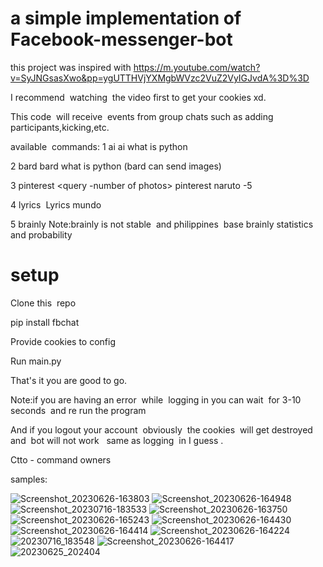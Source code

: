 
# a simple implementation of Facebook-messenger-bot 

this project was inspired with https://m.youtube.com/watch?v=SyJNGsasXwo&pp=ygUTTHVjYXMgbWVzc2VuZ2VyIGJvdA%3D%3D 

I recommend  watching  the video first to get your cookies xd. 

This code  will receive  events from group chats such as adding participants,kicking,etc. 

available  commands:
1 ai <ask anything>
ai what is python 

2 bard <ask anything>
bard what is python
(bard can send images) 

3 pinterest <query -number of photos>
pinterest naruto -5 

4 lyrics  <song name>
Lyrics mundo 

5 brainly <query>
Note:brainly is not stable  and philippines  base
brainly statistics and probability 

# setup
Clone this  repo

pip install fbchat

Provide cookies to config

Run main.py 

That's it you are good to go. 

Note:if you are having an error  while  logging in you can wait  for 3-10 seconds  and re run the program 

And if you logout your account  obviously  the cookies  will get destroyed  and  bot will not work   same as logging  in I guess .


Ctto - command owners 

samples:

![Screenshot_20230626-163803](https://github.com/jemhakdog/Facebook-messenger-bot/assets/134377112/bcfb0d52-d6c2-429f-b874-23a049f47d9f)
![Screenshot_20230626-164948](https://github.com/jemhakdog/Facebook-messenger-bot/assets/134377112/97a38ccb-d6be-4087-b071-1232fa54078d)
![Screenshot_20230716-183533](https://github.com/jemhakdog/Facebook-messenger-bot/assets/134377112/3b97e1b2-a168-4828-9466-1e5ef7789bec)
![Screenshot_20230626-163750](https://github.com/jemhakdog/Facebook-messenger-bot/assets/134377112/7c835f2d-7d35-4d73-aa28-4c4b76c99869)
![Screenshot_20230626-165243](https://github.com/jemhakdog/Facebook-messenger-bot/assets/134377112/01a31936-e14b-4635-9508-6a47d15444ec)
![Screenshot_20230626-164430](https://github.com/jemhakdog/Facebook-messenger-bot/assets/134377112/ab37ce54-0a6f-40e1-9735-f1957921755f)
![Screenshot_20230626-164414](https://github.com/jemhakdog/Facebook-messenger-bot/assets/134377112/8cb691ec-c07e-4a54-8100-a7fb86bc685d)
![Screenshot_20230626-164224](https://github.com/jemhakdog/Facebook-messenger-bot/assets/134377112/f21332fb-f1ff-462a-942c-ea81dbceaaff)
![20230716_183548](https://github.com/jemhakdog/Facebook-messenger-bot/assets/134377112/86e09db0-3e30-462f-84f9-74b6308a8d63)
![Screenshot_20230626-164417](https://github.com/jemhakdog/Facebook-messenger-bot/assets/134377112/b5ed29a6-17e4-4ba3-879b-61f86e325a28)
![20230625_202404](https://github.com/jemhakdog/Facebook-messenger-bot/assets/134377112/b17b194c-de05-4b99-ba6e-f92520678e49)



